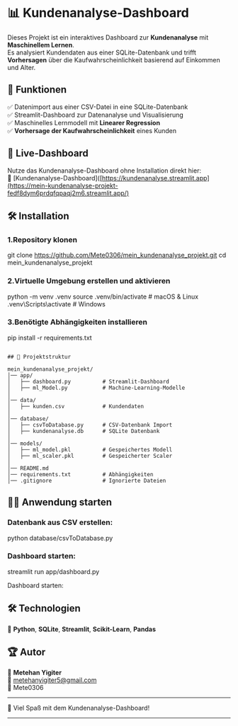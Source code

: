 # 📊 Kundenanalyse-Dashboard

Dieses Projekt ist ein interaktives Dashboard zur **Kundenanalyse** mit **Maschinellem Lernen**.  
Es analysiert Kundendaten aus einer SQLite-Datenbank und trifft **Vorhersagen** über die Kaufwahrscheinlichkeit basierend auf Einkommen und Alter.

## 🚀 Funktionen
✅ Datenimport aus einer CSV-Datei in eine SQLite-Datenbank  
✅ Streamlit-Dashboard zur Datenanalyse und Visualisierung  
✅ Maschinelles Lernmodell mit **Linearer Regression**  
✅ **Vorhersage der Kaufwahrscheinlichkeit** eines Kunden  


## 🚀 Live-Dashboard
Nutze das Kundenanalyse-Dashboard ohne Installation direkt hier:  
🔗 [Kundenanalyse-Dashboard]([https://kundenanalyse.streamlit.app](https://mein-kundenanalyse-projekt-fedf8dym6prdqfqpaqj2m6.streamlit.app/)

## 🛠️ Installation

### 1.Repository klonen

git clone https://github.com/Mete0306/mein_kundenanalyse_projekt.git
cd mein_kundenanalyse_projekt

### 2.Virtuelle Umgebung erstellen und aktivieren

python -m venv .venv
source .venv/bin/activate  # macOS & Linux
.venv\Scripts\activate    # Windows

### 3.Benötigte Abhängigkeiten installieren
pip install -r requirements.txt
```

## 🐂 Projektstruktur 

mein_kundenanalyse_projekt/
│── app/
│   ├── dashboard.py          # Streamlit-Dashboard
│   ├── ml_Model.py           # Machine-Learning-Modelle
│
│── data/
│   ├── kunden.csv            # Kundendaten
│
│── database/
│   ├── csvToDatabase.py      # CSV-Datenbank Import
│   ├── kundenanalyse.db      # SQLite Datenbank
│
│── models/
│   ├── ml_model.pkl          # Gespeichertes Modell
│   ├── ml_scaler.pkl         # Gespeicherter Scaler
│
│── README.md
│── requirements.txt          # Abhängigkeiten
│── .gitignore                # Ignorierte Dateien
```
## 🏃‍♂️ Anwendung starten

### Datenbank aus CSV erstellen:
python database/csvToDatabase.py

### Dashboard starten:
streamlit run app/dashboard.py


Dashboard starten:
## 🛠 Technologien  
📌 **Python**, **SQLite**, **Streamlit**, **Scikit-Learn**, **Pandas**

## 🏆 Autor  
👤 **Metehan Yigiter**  
📧 metehanyigiter5@gmail.com  
📌 Mete0306  

---
🎉 Viel Spaß mit dem Kundenanalyse-Dashboard!  

---

